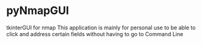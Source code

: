 # pyNmapGUI
tkinterGUI for nmap
This application is mainly for personal use to be able to click and address certain fields without having to go to
  Command Line
